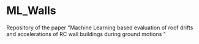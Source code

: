 # ML_Walls
 Repository of the paper "Machine Learning based evaluation of roof drifts and accelerations of RC wall buildings during ground motions "
